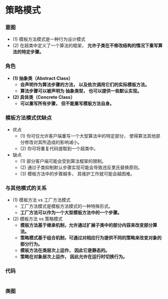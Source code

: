 # 策略模式

### 意图

- (1) 模板方法模式是一种行为设计模式
- (2) 在超类中定义了一个算法的框架， **允许子类在不修改结构的情况下重写算法的特定步骤。**

### 角色

- **(1) 抽象类（Abstract Class）**
  - **会声明作为算法步骤的方法， 以及依次调用它们的实际模板方法。**
  - **算法步骤可以被声明为 抽象类型， 也可以提供一些默认实现。**
- **(2) 具体类（Concrete Class）**
  - **可以重写所有步骤， 但不能重写模板方法自身。**

### 模板方法模式优缺点

- 优点
  - (1) 你可仅允许客户端重写一个大型算法中的特定部分， 使得算法其他部分修改对其所造成的影响减小。
  - (2) 你可将重复代码提取到一个超类中。
- 缺点
  - (1) 部分客户端可能会受到算法框架的限制。
  - (2) 通过子类抑制默认步骤实现可能会导致违反里氏替换原则。
  - (3) 模板方法中的步骤越多， 其维护工作就可能会越困难。

### 与其他模式的关系

- (1) 模板方法 vs 工厂方法模式
  - 工厂方法模式是模板方法模式的一种特殊形式。
  - **工厂方法可以作为一个大型模板方法中的一个步骤。**
- (2) 模板方法 vs 策略模式
  - **模板方法基于继承机制，允许通过扩展子类中的部分内容来改变部分算法。**
  - **策略模式基于组合机制，可通过对相应行为提供不同的策略来改变对象的部分行为。**
  - **模板方法在类层次上运作， 因此它是静态的。**
  - **策略在对象层次上运作， 因此允许在运行时切换行为。**

### 代码

```python

```

### 类图
